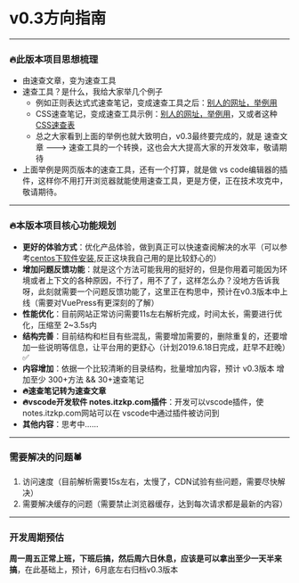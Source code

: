 # v0.3方向指南

---

### 🔥此版本项目思想梳理

- 由速查文章，变为速查工具
- 速查工具？是什么，我给大家举几个例子
    - 例如正则表达式式速查笔记，变成速查工具之后：[别人的网址，举例用](https://any86.github.io/any-rule/)
    - CSS速查笔记，变成速查工具示例：[别人的网址，举例用](https://qishaoxuan.github.io/css_tricks/createTriangle/)，又或者这种[CSS速查表](http://code.ciaoca.com/style/css-cheat-sheet/)
    - 总之大家看到上面的举例也就大致明白，v0.3最终要完成的，就是 速查文章 ---> 速查工具的一个转换，这也会大大提高大家的开发效率，敬请期待
- 上面举例是网页版本的速查工具，还有一个打算，就是做 vs code编辑器的插件，这样你不用打开浏览器就能使用速查工具，更是方便，正在技术攻克中，敬请期待。

---

### 🔥本版本项目核心功能规划

- **更好的体验方式**：优化产品体验，做到真正可以快速查阅解决的水平（可以参考[centos下软件安装](https://notes.itzkp.com/1.quickcheck/3.%E8%BF%90%E7%BB%B4/1.Centos%E4%B8%8B%E5%AE%89%E8%A3%85%E5%90%84%E7%A7%8D%E8%BD%AF%E4%BB%B6.html),反正这块我自己用的是比较舒心的）
- **增加问题反馈功能**：就是这个方法可能我用的挺好的，但是你用着可能因为环境或者上下文的各种原因，不行了，用不了了，这样怎么办？没地方告诉我呀，此刻就需要一个问题反馈功能了，这里正在构思中，预计在v0.3版本中上线（需要对VuePress有更深刻的了解）
- **性能优化**：目前网站正常访问需要11s左右解析完成，时间太长，需要进行优化，压缩至 2~3.5s内
- **结构完善**：目前结构和栏目有些混乱，需要增加需要的，删除重复的，还要增加一些说明等信息，让平台用的更舒心（计划2019.6.18日完成，赶早不赶晚）✅
- **内容增加**：依据一个比较清晰的目录结构，批量增加内容，预计 v0.3版本 增加至少 300+方法 && 30+速查笔记
- **🔥速查笔记转为速查文章**
- **🔥vscode开发软件 notes.itzkp.com插件**：开发可以vscode插件，使 notes.itzkp.com网站可以在 vscode中通过插件被访问到
- **其他内容**：思考中......

---

### 需要解决的问题🕷

1. 访问速度（目前解析需要15s左右，太慢了，CDN试验有些问题，需要尽快解决）
2. 需要解决缓存的问题（需要禁止浏览器缓存，达到每次请求都是最新的内容）

---

### 开发周期预估

**周一周五正常上班，下班后搞，然后周六日休息，应该是可以拿出至少一天半来搞**，在此基础上，预计，6月底左右归档v0.3版本
